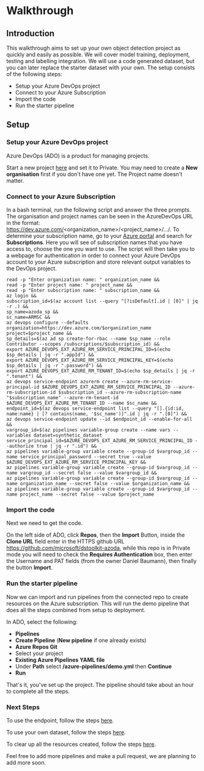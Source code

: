# Walkthrough

## Introduction

This walkthrough aims to set up your own object detection project as quickly and easily as possible. We will cover model training, deployment, testing and labelling integration. We will use a code generated dataset, but you can later replace the starter dataset with your own. The setup consists of the following steps:
- Setup your Azure DevOps project
- Connect to your Azure Subscription
- Import the code
- Run the starter pipeline

## Setup

### Setup your Azure DevOps project

Azure DevOps (ADO) is a product for managing projects.

Start a new project [here](https://dev.azure.com) and set it to Private. You may need to create a **New organisation** first if you don't have one yet. The Project name doesn't matter.

### Connect to your Azure Subscription

In a bash terminal, run the following script and answer the three prompts. The organisation and project names can be seen in the AzureDevOps URL in the format: https://dev.azure.com/<organization_name>/<project_name>/.../.
To determine your subscription name, go to your [Azure portal](https://portal.azure.com) and search for **Subscriptions**. Here you will see of subscription names that you have access to, choose the one you want to use. The script will then take you to a webpage for authentication in order to connect your Azure DevOps account to your Azure subscription and store relevant output variables to the DevOps project.

```
read -p "Enter organization name: " organization_name &&
read -p "Enter project name: " project_name &&
read -p "Enter subscription name: " subscription_name &&
az login &&
subscription_id=$(az account list --query "[?isDefault].id | [0]" | jq -r .) &&
sp_name=azoda_sp &&
sc_name=ARMSC &&
az devops configure --defaults organization=https://dev.azure.com/$organization_name project=$project_name &&
sp_details=$(az ad sp create-for-rbac --name $sp_name --role Contributor --scopes /subscriptions/$subscription_id) &&
export AZURE_DEVOPS_EXT_AZURE_RM_SERVICE_PRINCIPAL_ID=$(echo $sp_details | jq -r ".appId") &&
export AZURE_DEVOPS_EXT_AZURE_RM_SERVICE_PRINCIPAL_KEY=$(echo $sp_details | jq -r ".password") &&
export AZURE_DEVOPS_EXT_AZURE_RM_TENANT_ID=$(echo $sp_details | jq -r ".tenant") &&
az devops service-endpoint azurerm create --azure-rm-service-principal-id $AZURE_DEVOPS_EXT_AZURE_RM_SERVICE_PRINCIPAL_ID --azure-rm-subscription-id $subscription_id --azure-rm-subscription-name "$subscription_name" --azure-rm-tenant-id $AZURE_DEVOPS_EXT_AZURE_RM_TENANT_ID --name $sc_name &&
endpoint_id=$(az devops service-endpoint list --query "[].{id:id, name:name} | [? contains(name, '$sc_name')]".id | jq -r ".[0]") &&
az devops service-endpoint update --id $endpoint_id --enable-for-all &&
vargroup_id=$(az pipelines variable-group create --name vars --variables dataset=synthetic_dataset service_principal_id=$AZURE_DEVOPS_EXT_AZURE_RM_SERVICE_PRINCIPAL_ID --authorize true | jq -r ".id") &&
az pipelines variable-group variable create --group-id $vargroup_id --name service_principal_password --secret true --value $AZURE_DEVOPS_EXT_AZURE_RM_SERVICE_PRINCIPAL_KEY &&
az pipelines variable-group variable create --group-id $vargroup_id --name vargroup_id --secret false --value $vargroup_id &&
az pipelines variable-group variable create --group-id $vargroup_id --name organization_name --secret false --value $organization_name &&
az pipelines variable-group variable create --group-id $vargroup_id --name project_name --secret false --value $project_name

```

### Import the code

Next we need to get the code.

On the left side of ADO, click **Repos**, then the **Import** Button, inside the **Clone URL** field enter in the HTTPS github URL https://github.com/microsoft/dstoolkit-azoda, while this repo is in Private mode you will need to check the **Requires Authentication** box, then enter the Username and PAT fields (from the owner Daniel Baumann), then finally the button **Import**.

### Run the starter pipeline

Now we can import and run pipelines from the connected repo to create resources on the Azure subscription. This will run the demo pipeline that does all the steps combined from setup to deployment.

In ADO, select the following:
- **Pipelines**
- **Create Pipeline** (**New pipeline** if one already exists)
- **Azure Repos Git**
- Select your project
- **Existing Azure Pipelines YAML file**
- Under **Path** select **/azure-pipelines/demo.yml** then **Continue**
- **Run**

That's it, you've set up the project. The pipeline should take about an hour to complete all the steps.

### Next Steps

To use the endpoint, follow the steps [here](use_endpoint.md).

To use your own dataset, follow the steps [here](use_your_dataset.md).

To clear up all the resources created, follow the steps [here](delete_project_resources.md).

Feel free to add more pipelines and make a pull request, we are planning to add more soon.
